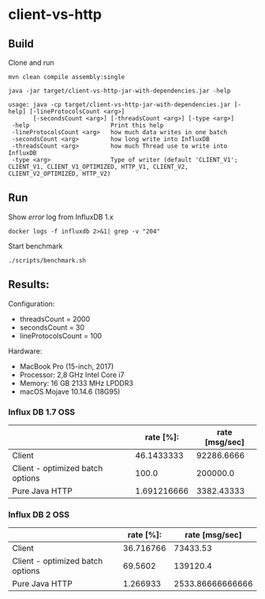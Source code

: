 # client-vs-http

## Build

Clone and run

```shell script
mvn clean compile assembly:single
```                                                            

```shell script
java -jar target/client-vs-http-jar-with-dependencies.jar -help    

usage: java -cp target/client-vs-http-jar-with-dependencies.jar [-help] [-lineProtocolsCount <arg>] 
       [-secondsCount <arg>] [-threadsCount <arg>] [-type <arg>]
 -help                       Print this help
 -lineProtocolsCount <arg>   how much data writes in one batch
 -secondsCount <arg>         how long write into InfluxDB
 -threadsCount <arg>         how much Thread use to write into InfluxDB
 -type <arg>                 Type of writer (default 'CLIENT_V1'; CLIENT_V1, CLIENT_V1_OPTIMIZED, HTTP_V1, CLIENT_V2, CLIENT_V2_OPTIMIZED, HTTP_V2)
```          

## Run

Show _error_ log from InfluxDB 1.x

```shell script
docker logs -f influxdb 2>&1| grep -v "204"
```  

Start benchmark

```shell script
./scripts/benchmark.sh
```     

## Results:

Configuration:
* threadsCount = 2000
* secondsCount = 30
* lineProtocolsCount = 100

Hardware:
* MacBook Pro (15-inch, 2017)
* Processor: 2,8 GHz Intel Core i7
* Memory: 16 GB 2133 MHz LPDDR3
* macOS Mojave 10.14.6 (18G95)


### Influx DB 1.7 OSS

|                                   |  rate [%]:    | rate [msg/sec]    |
|-----------------------------------|---------------|-------------------|
|  Client                           | 46.1433333    | 92286.6666        |
|  Client - optimized batch options | 100.0	        | 200000.0          |
|  Pure Java HTTP                   | 1.691216666   | 3382.43333        |

### Influx DB 2 OSS

|                                   |  rate [%]:    | rate [msg/sec]    |
|-----------------------------------|---------------|-------------------|
|  Client                           | 36.716766     | 73433.53          |
|  Client - optimized batch options | 69.5602       | 139120.4          |
|  Pure Java HTTP                   | 1.266933      | 2533.86666666666	|